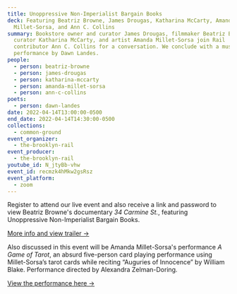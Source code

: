 ```yaml
---
title: Unoppressive Non-Imperialist Bargain Books
deck: Featuring Beatriz Browne, James Drougas, Katharina McCarty, Amanda
  Millet-Sorsa, and Ann C. Collins
summary: Bookstore owner and curator James Drougas, filmmaker Beatriz Browne,
  curator Katharina McCarty, and artist Amanda Millet-Sorsa join Rail
  contributor Ann C. Collins for a conversation. We conclude with a musical
  performance by Dawn Landes.
people:
  - person: beatriz-browne
  - person: james-drougas
  - person: katharina-mccarty
  - person: amanda-millet-sorsa
  - person: ann-c-collins
poets:
  - person: dawn-landes
date: 2022-04-14T13:00:00-0500
end_date: 2022-04-14T14:30:00-0500
collections:
  - common-ground
event_organizer:
  - the-brooklyn-rail
event_producer:
  - the-brooklyn-rail
youtube_id: N_jtyBb-vhw
event_id: recmzk4hMkw2gsRsz
event_platform:
  - zoom
---
```

Register to attend our live event and also receive a link and password to view Beatriz Browne's documentary *34 Carmine St.*, featuring Unoppressive Non-Imperialist Bargain Books.

[More info and view trailer →](http://www.beatrizbrowne.com/films)

Also discussed in this event will be Amanda Millet-Sorsa's performance *A Game of Tarot*, an absurd five-person card playing performance using Millet-Sorsa’s tarot cards while reciting “Auguries of Innocence” by William Blake. Performance directed by Alexandra Zelman-Doring.

[View the performance here →](https://vimeo.com/656700706)